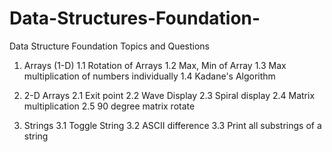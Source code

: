 # Data-Structures-Foundation-
Data Structure Foundation Topics and Questions


1. Arrays (1-D)
1.1 Rotation of Arrays
1.2 Max, Min of Array
1.3 Max multiplication of numbers individually
1.4 Kadane's Algorithm

2. 2-D Arrays
2.1 Exit point
2.2 Wave Display
2.3 Spiral display
2.4 Matrix multiplication
2.5 90 degree matrix rotate

3. Strings
3.1 Toggle String
3.2 ASCII difference
3.3 Print all substrings of a string
